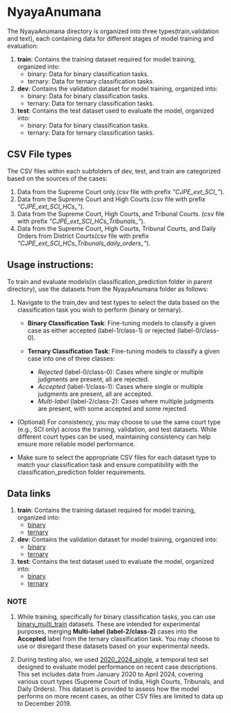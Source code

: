 # NyayaAnumana

The NyayaAnumana directory is organized into three types(train,validation and text), each containing data for different stages of model training and evaluation:

1. **train**: Contains the training dataset required for model training, organized into:
	 - binary: Data for binary classification tasks.
	 - ternary: Data for ternary classification tasks.
2. **dev**: Contains the validation dataset for model training, organized into:
	 - binary: Data for binary classification tasks.
	 - ternary: Data for ternary classification tasks.
3. **test**: Contains the test dataset used to evaluate the model, organized into:
	 - binary: Data for binary classification tasks.
	 - ternary: Data for ternary classification tasks.
 
 ## CSV File types
 
The CSV files within each subfolders of dev, test, and train are categorized based on the sources of the cases:
 1. Data from the Supreme Court only.(csv file with prefix *"CJPE_ext_SCI_"*).
 2. Data from the Supreme Court and High Courts.(csv file with prefix *"CJPE_ext_SCI_HCs_"*).
 3. Data from the Supreme Court, High Courts, and Tribunal Courts. (csv file with prefix *"CJPE_ext_SCI_HCs_Tribunals_"*).
 4. Data from the Supreme Court, High Courts, Tribunal Courts, and Daily Orders from District Courts(csv file with prefix *"CJPE_ext_SCI_HCs_Tribunals_daily_orders_"*).
 
 ## Usage instructions:
 
To train and evaluate models(in classification_prediction folder in parent directory), use the datasets from the NyayaAnumana folder as follows:
 
1. Navigate to the train,dev and test types to select the data based on the classification task you wish to perform (binary or ternary).
	- **Binary Classification Task**: Fine-tuning models to classify a given case as either accepted (label-1/class-1) or rejected (label-0/class-0).

	- **Ternary Classification Task**: Fine-tuning models to classify a given case into one of three classes:
	   - *Rejected* (label-0/class-0): Cases where single or multiple judgments are present, all are rejected.
	   - *Accepted* (label-1/class-1): Cases where single or multiple judgments are present, all are accepted.
	   - *Multi-label* (label-2/class-2): Cases where multiple judgments are present, with some accepted and some rejected.
   
 - (Optional) For consistency, you may choose to use the same court type (e.g., SCI only) across the training, validation, and test datasets. While different court types can be used, maintaining consistency can help ensure more reliable model performance.
 
 - Make sure to select the appropriate CSV files for each dataset type to match your classification task and ensure compatibility with the classification_prediction folder requirements.
 
 ## Data links

1. **train**: Contains the training dataset required for model training, organized into:
	 - [binary](https://huggingface.co/datasets/L-NLProc/NyayaAnumana-Classification-Data/resolve/main/train/binary_multi_train.zip)
	 - [ternary](https://huggingface.co/datasets/L-NLProc/NyayaAnumana-Classification-Data/resolve/main/train/ternary_multi_train.zip)
2. **dev**: Contains the validation dataset for model training, organized into:
	 - [binary](https://huggingface.co/datasets/L-NLProc/NyayaAnumana-Classification-Data/tree/main/dev/binary)
	 - [ternary](https://huggingface.co/datasets/L-NLProc/NyayaAnumana-Classification-Data/tree/main/dev/ternary)
3. **test**: Contains the test dataset used to evaluate the model, organized into:
	 - [binary](https://huggingface.co/datasets/L-NLProc/NyayaAnumana-Classification-Data/tree/main/test/binary)
	 - [ternary](https://huggingface.co/datasets/L-NLProc/NyayaAnumana-Classification-Data/tree/main/test/ternary)

	 
 ### NOTE
 
1. While training, specifically for binary classification tasks, you can use [binary_multi_train](https://huggingface.co/datasets/L-NLProc/NyayaAnumana-Classification-Data/resolve/main/train/binary_multi_train.zip) datasets. These are intended for experimental purposes, merging **Multi-label (label-2/class-2)** cases into the **Accepted** label from the ternary classification task. You may choose to use or disregard these datasets based on your experimental needs.

2. During testing also, we used [2020_2024_single](https://huggingface.co/datasets/L-NLProc/NyayaAnumana-Classification-Data/resolve/main/test/2020_2024_single.zip), a temporal test set designed to evaluate model performance on recent case descriptions. This set includes data from January 2020 to April 2024, covering various court types (Supreme Court of India, High Courts, Tribunals, and Daily Orders). This dataset is provided to assess how the model performs on more recent cases, as other CSV files are limited to data up to December 2019.
 
